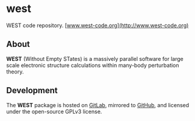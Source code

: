 # west
WEST code repository. [www.west-code.org](http://www.west-code.org) 

## About
**WEST** (Without Empty STates) is a massively parallel software for large scale electronic structure calculations within many-body perturbation theory. 

## Development 
The **WEST** package is hosted on [GitLab](http://greatfire.uchicago.edu/west-public/West), mirrored to [GitHub](https://github.com/west-code-development/West), and licensed under the open-source GPLv3 license.
